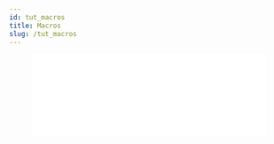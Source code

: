 ```yaml
---
id: tut_macros
title: Macros
slug: /tut_macros
---
```


<figure class="video-container">
 <iframe src="//www.youtube.com/embed/ZtWAjhgP7ks" frameborder="0" allowfullscreen width="100%"></iframe>
 </figure>
